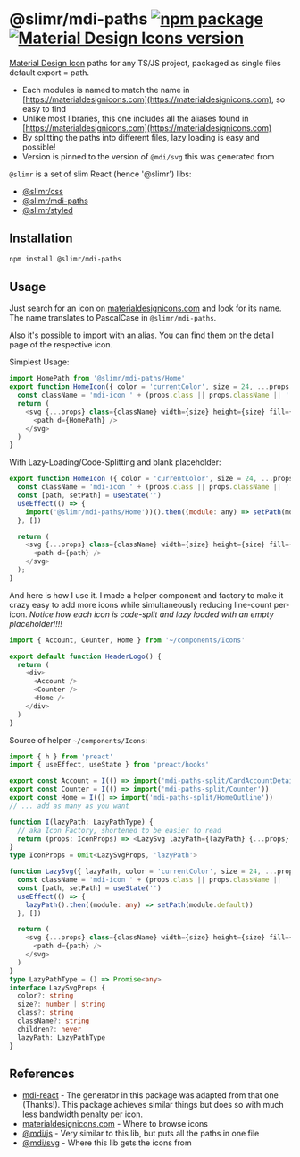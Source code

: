 # @slimr/mdi-paths [![npm package](https://img.shields.io/npm/v/@slimr/mdi-paths.svg?style=flat-square)](https://npmjs.org/package/@slimr/mdi-paths) [![Material Design Icons version](https://img.shields.io/badge/mdi-v7.1.96-blue.svg?style=flat-square)](https://materialdesignicons.com)

[Material Design Icon](https://materialdesignicons.com) paths for any TS/JS project, packaged as single files default export = path.

- Each modules is named to match the name in [https://materialdesignicons.com](https://materialdesignicons.com), so easy to find
- Unlike most libraries, this one includes all the aliases found in [https://materialdesignicons.com](https://materialdesignicons.com)
- By splitting the paths into different files, lazy loading is easy and possible!
- Version is pinned to the version of `@mdi/svg` this was generated from

`@slimr` is a set of slim React (hence '@slimr') libs:

- [@slimr/css](https://www.npmjs.com/package/@slimr/css)
- [@slimr/mdi-paths](https://www.npmjs.com/package/@slimr/mdi-paths)
- [@slimr/styled](https://www.npmjs.com/package/@slimr/styled)

## Installation

```bash
npm install @slimr/mdi-paths
```

## Usage

Just search for an icon on [materialdesignicons.com](https://materialdesignicons.com) and look for its name.  
The name translates to PascalCase in `@slimr/mdi-paths`.

Also it's possible to import with an alias. You can find them on the detail page of the respective icon.

Simplest Usage:

```javascript
import HomePath from '@slimr/mdi-paths/Home'
export function HomeIcon({ color = 'currentColor', size = 24, ...props }) {
  const className = 'mdi-icon ' + (props.class || props.className || '')
  return (
    <svg {...props} class={className} width={size} height={size} fill={color} viewBox="0 0 24 24">
      <path d={HomePath} />
    </svg>
  )
}
```

With Lazy-Loading/Code-Splitting and blank placeholder:

```javascript
export function HomeIcon ({ color = 'currentColor', size = 24, ...props }) {
  const className = 'mdi-icon ' + (props.class || props.className || '');
  const [path, setPath] = useState('')
  useEffect(() => {
    import('@slimr/mdi-paths/Home'))().then((module: any) => setPath(module.default))
  }, [])

  return (
    <svg {...props} class={className} width={size} height={size} fill={color} viewBox="0 0 24 24">
      <path d={path} />
    </svg>
  );
}
```

And here is how I use it. I made a helper component and factory to make it crazy easy to add more icons while simultaneously reducing line-count per-icon. _Notice how each icon is code-split and lazy loaded with an empty placeholder!!!!_

```typescript
import { Account, Counter, Home } from '~/components/Icons'

export default function HeaderLogo() {
  return (
    <div>
      <Account />
      <Counter />
      <Home />
    </div>
  )
}
```

Source of helper `~/components/Icons`:

```typescript
import { h } from 'preact'
import { useEffect, useState } from 'preact/hooks'

export const Account = I(() => import('mdi-paths-split/CardAccountDetailsOutline'))
export const Counter = I(() => import('mdi-paths-split/Counter'))
export const Home = I(() => import('mdi-paths-split/HomeOutline'))
// ... add as many as you want

function I(lazyPath: LazyPathType) {
  // aka Icon Factory, shortened to be easier to read
  return (props: IconProps) => <LazySvg lazyPath={lazyPath} {...props} />
}
type IconProps = Omit<LazySvgProps, 'lazyPath'>

function LazySvg({ lazyPath, color = 'currentColor', size = 24, ...props }: LazySvgProps) {
  const className = 'mdi-icon ' + (props.class || props.className || '')
  const [path, setPath] = useState('')
  useEffect(() => {
    lazyPath().then((module: any) => setPath(module.default))
  }, [])

  return (
    <svg {...props} class={className} width={size} height={size} fill={color} viewBox="0 0 24 24">
      <path d={path} />
    </svg>
  )
}
type LazyPathType = () => Promise<any>
interface LazySvgProps {
  color?: string
  size?: number | string
  class?: string
  className?: string
  children?: never
  lazyPath: LazyPathType
}
```

## References

- [mdi-react](https://npmjs.com/package/mdi-react) - The generator in this package was adapted from that one (Thanks!). This package achieves similar things but does so with much less bandwidth penalty per icon.
- [materialdesignicons.com](https://materialdesignicons.com) - Where to browse icons
- [@mdi/js](https://npmjs.com/package/@mdi/js) - Very similar to this lib, but puts all the paths in one file
- [@mdi/svg](https://npmjs.com/package/@mdi/svg) - Where this lib gets the icons from
